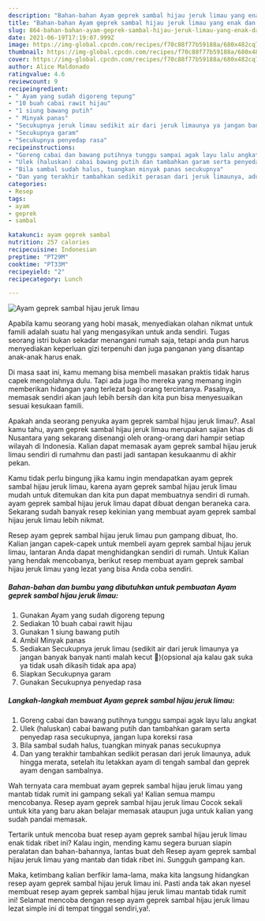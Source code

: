 ```yaml
---
description: "Bahan-bahan Ayam geprek sambal hijau jeruk limau yang enak dan Mudah Dibuat"
title: "Bahan-bahan Ayam geprek sambal hijau jeruk limau yang enak dan Mudah Dibuat"
slug: 864-bahan-bahan-ayam-geprek-sambal-hijau-jeruk-limau-yang-enak-dan-mudah-dibuat
date: 2021-06-19T17:19:07.999Z
image: https://img-global.cpcdn.com/recipes/f70c88f77b59188a/680x482cq70/ayam-geprek-sambal-hijau-jeruk-limau-foto-resep-utama.jpg
thumbnail: https://img-global.cpcdn.com/recipes/f70c88f77b59188a/680x482cq70/ayam-geprek-sambal-hijau-jeruk-limau-foto-resep-utama.jpg
cover: https://img-global.cpcdn.com/recipes/f70c88f77b59188a/680x482cq70/ayam-geprek-sambal-hijau-jeruk-limau-foto-resep-utama.jpg
author: Alice Maldonado
ratingvalue: 4.6
reviewcount: 9
recipeingredient:
- " Ayam yang sudah digoreng tepung"
- "10 buah cabai rawit hijau"
- "1 siung bawang putih"
- " Minyak panas"
- "Secukupnya jeruk limau sedikit air dari jeruk limaunya ya jangan banyak banyak nanti malah kecut opsional aja kalau gak suka ya tidak usah dikasih tidak apa apa"
- "Secukupnya garam"
- "Secukupnya penyedap rasa"
recipeinstructions:
- "Goreng cabai dan bawang putihnya tunggu sampai agak layu lalu angkat"
- "Ulek (haluskan) cabai bawang putih dan tambahkan garam serta penyedap rasa secukupnya, jangan lupa koreksi rasa"
- "Bila sambal sudah halus, tuangkan minyak panas secukupnya"
- "Dan yang terakhir tambahkan sedikit perasan dari jeruk limaunya, aduk hingga merata, setelah itu letakkan ayam di tengah sambal dan geprek ayam dengan sambalnya."
categories:
- Resep
tags:
- ayam
- geprek
- sambal

katakunci: ayam geprek sambal 
nutrition: 257 calories
recipecuisine: Indonesian
preptime: "PT29M"
cooktime: "PT33M"
recipeyield: "2"
recipecategory: Lunch

---
```



![Ayam geprek sambal hijau jeruk limau](https://img-global.cpcdn.com/recipes/f70c88f77b59188a/680x482cq70/ayam-geprek-sambal-hijau-jeruk-limau-foto-resep-utama.jpg)

Apabila kamu seorang yang hobi masak, menyediakan olahan nikmat untuk famili adalah suatu hal yang mengasyikan untuk anda sendiri. Tugas seorang istri bukan sekadar menangani rumah saja, tetapi anda pun harus menyediakan keperluan gizi terpenuhi dan juga panganan yang disantap anak-anak harus enak.

Di masa  saat ini, kamu memang bisa membeli masakan praktis tidak harus capek mengolahnya dulu. Tapi ada juga lho mereka yang memang ingin memberikan hidangan yang terlezat bagi orang tercintanya. Pasalnya, memasak sendiri akan jauh lebih bersih dan kita pun bisa menyesuaikan sesuai kesukaan famili. 



Apakah anda seorang penyuka ayam geprek sambal hijau jeruk limau?. Asal kamu tahu, ayam geprek sambal hijau jeruk limau merupakan sajian khas di Nusantara yang sekarang disenangi oleh orang-orang dari hampir setiap wilayah di Indonesia. Kalian dapat memasak ayam geprek sambal hijau jeruk limau sendiri di rumahmu dan pasti jadi santapan kesukaanmu di akhir pekan.

Kamu tidak perlu bingung jika kamu ingin mendapatkan ayam geprek sambal hijau jeruk limau, karena ayam geprek sambal hijau jeruk limau mudah untuk ditemukan dan kita pun dapat membuatnya sendiri di rumah. ayam geprek sambal hijau jeruk limau dapat dibuat dengan beraneka cara. Sekarang sudah banyak resep kekinian yang membuat ayam geprek sambal hijau jeruk limau lebih nikmat.

Resep ayam geprek sambal hijau jeruk limau pun gampang dibuat, lho. Kalian jangan capek-capek untuk membeli ayam geprek sambal hijau jeruk limau, lantaran Anda dapat menghidangkan sendiri di rumah. Untuk Kalian yang hendak mencobanya, berikut resep membuat ayam geprek sambal hijau jeruk limau yang lezat yang bisa Anda coba sendiri.

<!--inarticleads1-->

##### Bahan-bahan dan bumbu yang dibutuhkan untuk pembuatan Ayam geprek sambal hijau jeruk limau:

1. Gunakan  Ayam yang sudah digoreng tepung
1. Sediakan 10 buah cabai rawit hijau
1. Gunakan 1 siung bawang putih
1. Ambil  Minyak panas
1. Sediakan Secukupnya jeruk limau (sedikit air dari jeruk limaunya ya jangan banyak banyak nanti malah kecut 🤭)(opsional aja kalau gak suka ya tidak usah dikasih tidak apa apa)
1. Siapkan Secukupnya garam
1. Gunakan Secukupnya penyedap rasa




<!--inarticleads2-->

##### Langkah-langkah membuat Ayam geprek sambal hijau jeruk limau:

1. Goreng cabai dan bawang putihnya tunggu sampai agak layu lalu angkat
1. Ulek (haluskan) cabai bawang putih dan tambahkan garam serta penyedap rasa secukupnya, jangan lupa koreksi rasa
1. Bila sambal sudah halus, tuangkan minyak panas secukupnya
1. Dan yang terakhir tambahkan sedikit perasan dari jeruk limaunya, aduk hingga merata, setelah itu letakkan ayam di tengah sambal dan geprek ayam dengan sambalnya.




Wah ternyata cara membuat ayam geprek sambal hijau jeruk limau yang mantab tidak rumit ini gampang sekali ya! Kalian semua mampu mencobanya. Resep ayam geprek sambal hijau jeruk limau Cocok sekali untuk kita yang baru akan belajar memasak ataupun juga untuk kalian yang sudah pandai memasak.

Tertarik untuk mencoba buat resep ayam geprek sambal hijau jeruk limau enak tidak ribet ini? Kalau ingin, mending kamu segera buruan siapin peralatan dan bahan-bahannya, lantas buat deh Resep ayam geprek sambal hijau jeruk limau yang mantab dan tidak ribet ini. Sungguh gampang kan. 

Maka, ketimbang kalian berfikir lama-lama, maka kita langsung hidangkan resep ayam geprek sambal hijau jeruk limau ini. Pasti anda tak akan nyesel membuat resep ayam geprek sambal hijau jeruk limau mantab tidak rumit ini! Selamat mencoba dengan resep ayam geprek sambal hijau jeruk limau lezat simple ini di tempat tinggal sendiri,ya!.

